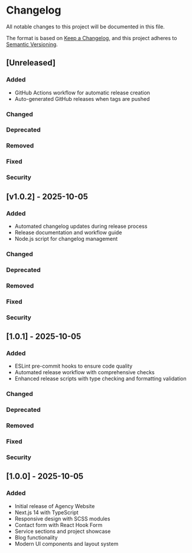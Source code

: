 # Changelog

All notable changes to this project will be documented in this file.

The format is based on [Keep a Changelog](https://keepachangelog.com/en/1.0.0/),
and this project adheres to [Semantic Versioning](https://semver.org/spec/v2.0.0.html).

## [Unreleased]

### Added
- GitHub Actions workflow for automatic release creation
- Auto-generated GitHub releases when tags are pushed

### Changed

### Deprecated

### Removed

### Fixed

### Security

## [v1.0.2] - 2025-10-05

### Added
- Automated changelog updates during release process
- Release documentation and workflow guide
- Node.js script for changelog management

### Changed

### Deprecated

### Removed

### Fixed

### Security

## [1.0.1] - 2025-10-05

### Added
- ESLint pre-commit hooks to ensure code quality
- Automated release workflow with comprehensive checks
- Enhanced release scripts with type checking and formatting validation

### Changed

### Deprecated

### Removed

### Fixed

### Security

## [1.0.0] - 2025-10-05

### Added
- Initial release of Agency Website
- Next.js 14 with TypeScript
- Responsive design with SCSS modules
- Contact form with React Hook Form
- Service sections and project showcase
- Blog functionality
- Modern UI components and layout system
